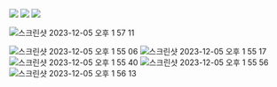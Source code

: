 

<a href="https://github.com/PeterSuh-Q3/tcrpfriend/releases"><img src="https://img.shields.io/github/release/PeterSuh-Q3/tcrpfriend.svg"></a>
<a href="https://hits.seeyoufarm.com"><img src="https://hits.seeyoufarm.com/api/count/incr/badge.svg?url=https%3A%2F%2Fgithub.com%2FPeterSuh-Q3%2Ftinycore-redpill&count_bg=%2379C83D&title_bg=%23555555&icon=&icon_color=%23E7E7E7&title=hits&edge_flat=false"/></a>
[![](https://img.shields.io/static/v1?label=Sponsor&message=%E2%9D%A4&logo=GitHub&color=%23fe8e86)](https://github.com/sponsors/PeterSuh-Q3)

![스크린샷 2023-12-05 오후 1 57 11](https://github.com/PeterSuh-Q3/tcrpfriend/assets/85427533/4ebf100b-9e99-4b9b-908b-33d5486ee077)


![스크린샷 2023-12-05 오후 1 55 06](https://github.com/PeterSuh-Q3/tcrpfriend/assets/85427533/f730cbb1-9653-4cf9-9eaa-e67a38ef9649)
![스크린샷 2023-12-05 오후 1 55 17](https://github.com/PeterSuh-Q3/tcrpfriend/assets/85427533/5828c8b3-6d07-404f-8abd-4cb0eef6323a)
![스크린샷 2023-12-05 오후 1 55 40](https://github.com/PeterSuh-Q3/tcrpfriend/assets/85427533/636885f8-57fa-4856-92b5-7d87f5c2fef1)
![스크린샷 2023-12-05 오후 1 55 56](https://github.com/PeterSuh-Q3/tcrpfriend/assets/85427533/4cc77eb3-f7b4-432a-9403-d200cf1314e0)
![스크린샷 2023-12-05 오후 1 56 13](https://github.com/PeterSuh-Q3/tcrpfriend/assets/85427533/dd12ed23-9bac-47fa-8ba4-6d62aaeed7a5)
